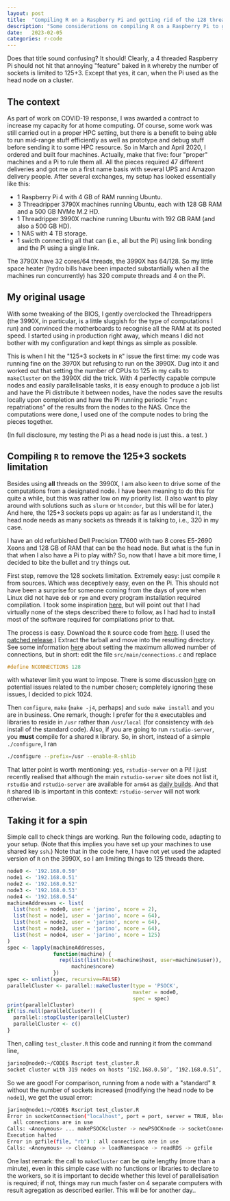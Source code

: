 ```yaml
---
layout: post
title:  "Compiling R on a Raspberry Pi and getting rid of the 128 threads limitation"
description: "Some considerations on compiling R on a Raspberry Pi to get rid of the 128 threads limitation"
date:   2023-02-05
categories: r-code
---
```


Does that title sound confusing? It should! Clearly, a 4 threaded Raspberry Pi should not hit that annoying "feature" baked in `R` whereby the number of sockets is limited to 125+3. Except that yes, it can, when the Pi used as the head node on a cluster.

## The context

As part of work on COVID-19 response, I was awarded a contract to increase my capacity for at home computing. Of course, some work was still carried out in a proper HPC setting, but there is a benefit to being able to run mid-range stuff efficiently as well as prototype and debug stuff before sending it to some HPC resource. So in March and April 2020, I ordered and built four machines. Actually, make that five: four "proper" machines and a Pi to rule them all. All the pieces required 47 different deliveries and got me on a first name basis with several UPS and Amazon delivery people. After several exchanges, my setup has looked essentially like this:

- 1 Raspberry Pi 4 with 4 GB of RAM running Ubuntu.
- 3 Threadripper 3790X machines running Ubuntu, each with 128 GB RAM and a 500 GB NVMe M.2 HD.
- 1 Threadripper 3990X machine running Ubuntu with 192 GB RAM (and also a 500 GB HD).
- 1 NAS with 4 TB storage.
- 1 swicth connecting all that can (i.e., all but the Pi) using link bonding and the Pi using a single link.

The 3790X have 32 cores/64 threads, the 3990X has 64/128. So my little space heater (hydro bills have been impacted substantially when all the machines run concurrently) has 320 compute threads and 4 on the Pi.

## My original usage

With some tweaking of the BIOS, I gently overclocked the Threadrippers (the 3990X, in particular, is a little sluggish for the type of computations I run) and convinced the motherboards to recognise all the RAM at its posted speed. I started using in production right away, which means I did not bother with my configuration and kept things as simple as possible. 

This is when I hit the "125+3 sockets in `R`" issue the first time: my code was running fine on the 3970X but refusing to run on the 3990X. Dug into it and worked out that setting the number of CPUs to 125 in my calls to `makeCluster` on the 3990X did the trick. With 4 perfectly capable compute nodes and easily parallelisable tasks, it is easy enough to produce a job list and have the Pi distribute it between nodes, have the nodes save the results locally upon completion and have the Pi running periodic "`rsync` repatriations" of the results from the nodes to the NAS. Once the computations were done, I used one of the compute nodes to bring the pieces together. 

(In full disclosure, my testing the Pi as a head node is just this.. a test. )

## Compiling `R` to remove the 125+3 sockets limitation

Besides using **all** threads on the 3990X, I am also keen to drive some of the computations from a designated node. I have been meaning to do this for quite a while, but this was rather low on my priority list. (I also want to play around with solutions such as `slurm` or `htcondor`, but this will be for later.)  And here, the 125+3 sockets pops up again: as far as I understand it, the head node needs as many sockets as threads it is talking to, i.e., 320 in my case. 

I have an old refurbished Dell Precision T7600 with two 8 cores E5-2690 Xeons and 128 GB of RAM that can be the head node. But what is the fun in that when I also have a Pi to play with? So, now that I have a bit more time, I decided to bite the bullet and try things out. 

First step, remove the 128 sockets limitation. Extremely easy: just compile `R` from sources. Which was deceptively easy, even on the Pi. This should not have been a surprise for someone coming from the days of yore when Linux did not have `deb` or `rpm` and every program installation required compilation. I took some inspiration [here](https://www.psyctc.org/Rblog/posts/2021-03-26-compiling-r-on-a-raspberry-pi-4/), but will point out that I had virtually none of the steps described there to follow, as I had had to install most of the software required for compilations prior to that.

The process is easy. Download the `R` source code from [here](https://cran.r-project.org/sources.html). (I used the [patched release](https://stat.ethz.ch/R/daily/R-patched.tar.gz).) Extract the tarball and move into the resulting directory. See some information [here](https://parallelly.futureverse.org/reference/availableConnections.html) about setting the maximum allowed number of connections, but in short: edit the file `src/main/connections.c` and replace
```c
#define NCONNECTIONS 128
```
with whatever limit you want to impose. There is some discussion [here](https://github.com/HenrikBengtsson/Wishlist-for-R/issues/28) on potential issues related to the number chosen; completely ignoring these issues, I decided to pick 1024.

Then `configure`, `make` (`make -j4`, perhaps) and `sudo make install` and you are in business. One remark, though: I prefer for the `R` executables and libraries to reside in `/usr` rather than `/usr/local` (for consistency with `deb` install of the standard code). Also, if you are going to run `rstudio-server`, you **must** compile for a shared `R` library. So, in short, instead of a simple `./configure`, I ran
```bash
./configure --prefix=/usr --enable-R-shlib
```

That latter point is worth mentioning: yes, `rstudio-server` on a Pi! I just recently realised that although the main `rstudio-server` site does not list it, `rstudio` and `rstudio-server` are available for `arm64` as [daily builds](https://dailies.rstudio.com/). And that `R` shared lib is important in this context: `rstudio-server` will not work otherwise.

## Taking it for a spin

Simple call to check things are working. Run the following code, adapting to your setup. (Note that this implies you have set up your machines to use shared key `ssh`.) Note that in the code here, I have not yet used the adapted version of `R` on the 3990X, so I am limiting things to 125 threads there.

```R
node0 <- '192.168.0.50'
node1 <- '192.168.0.51'
node2 <- '192.168.0.52'
node3 <- '192.168.0.53'
node4 <- '192.168.0.54'
machineAddresses <- list(
  list(host = node0, user = 'jarino', ncore = 2),
  list(host = node1, user = 'jarino', ncore = 64),
  list(host = node2, user = 'jarino', ncore = 64),
  list(host = node3, user = 'jarino', ncore = 64),
  list(host = node4, user = 'jarino', ncore = 125)
)
spec <- lapply(machineAddresses,
               function(machine) {
                 rep(list(list(host=machine$host, user=machine$user)),
                     machine$ncore)
               })
spec <- unlist(spec, recursive=FALSE)
parallelCluster <- parallel::makeCluster(type = 'PSOCK',
                                         master = node0,
                                         spec = spec)
print(parallelCluster)
if(!is.null(parallelCluster)) {
  parallel::stopCluster(parallelCluster)
  parallelCluster <- c()
}
```

Then, calling `test_cluster.R` this code and running it from the command line,
```bash
jarino@node0:~/CODE$ Rscript test_cluster.R 
socket cluster with 319 nodes on hosts ‘192.168.0.50’, ‘192.168.0.51’, ‘192.168.0.52’, ‘192.168.0.53’, ‘192.168.0.54’
```
So we are good! For comparison, running from a node with a "standard" `R` without the number of sockets increased (modifying the head node to be `node1`), we get the usual error:
```bash
jarino@node1:~/CODE$ Rscript test_cluster.R 
Error in socketConnection("localhost", port = port, server = TRUE, blocking = TRUE,  : 
  all connections are in use
Calls: <Anonymous> ... makePSOCKcluster -> newPSOCKnode -> socketConnection
Execution halted
Error in gzfile(file, "rb") : all connections are in use
Calls: <Anonymous> -> cleanup -> loadNamespace -> readRDS -> gzfile
```

One last remark: the call to `makeCluster` can be quite lengthy (more than a minute), even in this simple case with no functions or libraries to declare to the workers, so it is important to decide whether this level of parallelisation is required; if not, things may run much faster on 4 separate computers with result agregation as described earlier. This will be for another day..